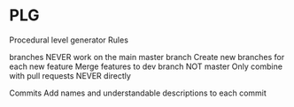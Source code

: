 # PLG
Procedural level generator
Rules

branches
NEVER work on the main master branch
Create new branches for each new feature
Merge features to dev branch NOT master
Only combine with pull requests NEVER directly

Commits
Add names and understandable descriptions to each commit
